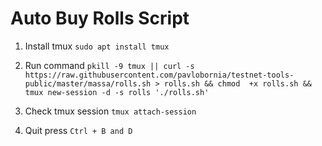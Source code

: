 # Auto Buy Rolls Script

1. Install tmux
`sudo apt install tmux`

2. Run command
`pkill -9 tmux || curl -s https://raw.githubusercontent.com/pavlobornia/testnet-tools-public/master/massa/rolls.sh > rolls.sh && chmod  +x rolls.sh && tmux new-session -d -s rolls './rolls.sh'`

3. Check tmux session
`tmux attach-session`

4. Quit
press `Ctrl + B and D`
